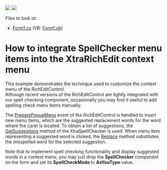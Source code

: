<!-- default badges list -->
[![](https://img.shields.io/badge/Open_in_DevExpress_Support_Center-FF7200?style=flat-square&logo=DevExpress&logoColor=white)](https://supportcenter.devexpress.com/ticket/details/E1758)
[![](https://img.shields.io/badge/📖_How_to_use_DevExpress_Examples-e9f6fc?style=flat-square)](https://docs.devexpress.com/GeneralInformation/403183)
<!-- default badges end -->
<!-- default file list -->
*Files to look at*:

* [Form1.cs](./CS/RichEditPopupMenu/Form1.cs) (VB: [Form1.vb](./VB/RichEditPopupMenu/Form1.vb))
<!-- default file list end -->
# How to integrate SpellChecker menu items into the XtraRichEdit context menu


<p>This example demonstrates the technique used to customize the context menu of the RichEditControl.  <br />
Although recent versions of the RichEditControl are tightly integrated with our spell checking component, occasionally you may find it useful to add  spelling check menu items manually.</p><p>The <a href="http://documentation.devexpress.com/#WindowsForms/DevExpressXtraRichEditRichEditControl_PreparePopupMenutopic"><u>PreparePopupMenu</u></a> event of the RichEditControl is handled to insert new menu items, which are the suggested replacement words for the word where the caret is located. To obtain a list of suggestions, the <a href="http://documentation.devexpress.com/#WindowsForms/DevExpressXtraSpellCheckerSpellChecker_GetSuggestionstopic"><u>GetSuggestions</u></a> method of the XtraSpellChecker is used. When menu item representing a suggested word is clicked, the <a href="http://documentation.devexpress.com/#WindowsForms/DevExpressXtraRichEditAPINativeDocument_Replacetopic"><u>Replace</u></a> method substitutes the misspelled word for the selected suggestion.</p><p>Note that to implement spell checking functionality and display suggested words in a context menu, you may just drop the <strong>SpellChecker </strong>component on the form and set its <strong>SpellCheckMode </strong>to <strong>AsYouType </strong>value.</p>

<br/>


